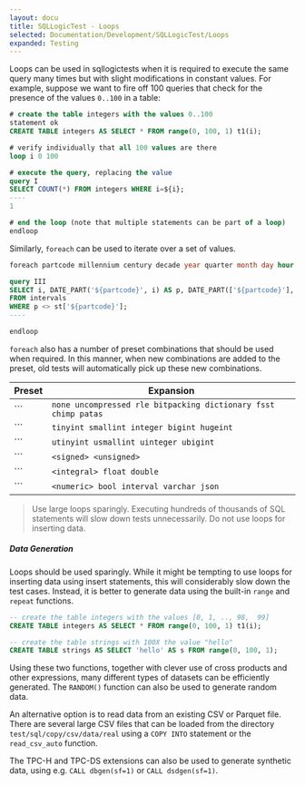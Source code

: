 ```yaml
---
layout: docu
title: SQLLogicTest - Loops
selected: Documentation/Development/SQLLogicTest/Loops
expanded: Testing
---
```


Loops can be used in sqllogictests when it is required to execute the same query many times but with slight modifications in constant values. For example, suppose we want to fire off 100 queries that check for the presence of the values `0..100` in a table:

```sql
# create the table integers with the values 0..100
statement ok
CREATE TABLE integers AS SELECT * FROM range(0, 100, 1) t1(i);

# verify individually that all 100 values are there
loop i 0 100

# execute the query, replacing the value
query I
SELECT COUNT(*) FROM integers WHERE i=${i};
----
1

# end the loop (note that multiple statements can be part of a loop)
endloop
```

Similarly, `foreach` can be used to iterate over a set of values.

```sql
foreach partcode millennium century decade year quarter month day hour minute second millisecond microsecond epoch

query III
SELECT i, DATE_PART('${partcode}', i) AS p, DATE_PART(['${partcode}'], i) AS st
FROM intervals
WHERE p <> st['${partcode}'];
----

endloop
```

`foreach` also has a number of preset combinations that should be used when required. In this manner, when new combinations are added to the preset, old tests will automatically pick up these new combinations.

|      Preset      |                           Expansion                            |
|------------------|----------------------------------------------------------------|
| `<compression>`` | `none uncompressed rle bitpacking dictionary fsst chimp patas` |
| `<signed>``      | `tinyint smallint integer bigint hugeint`                      |
| `<unsigned>``    | `utinyint usmallint uinteger ubigint`                          |
| `<integral>``    | `<signed> <unsigned>`                                          |
| `<numeric>``     | `<integral> float double`                                      |
| `<alltypes>``    | `<numeric> bool interval varchar json`                         |

> Use large loops sparingly. Executing hundreds of thousands of SQL statements will slow down tests unnecessarily. Do not use loops for inserting data.

##### Data Generation
Loops should be used sparingly. While it might be tempting to use loops for inserting data using insert statements, this will considerably slow down the test cases. Instead, it is better to generate data using the built-in `range` and `repeat` functions.

```sql
-- create the table integers with the values [0, 1, .., 98,  99]
CREATE TABLE integers AS SELECT * FROM range(0, 100, 1) t1(i);

-- create the table strings with 100X the value "hello"
CREATE TABLE strings AS SELECT 'hello' AS s FROM range(0, 100, 1);
```

Using these two functions, together with clever use of cross products and other expressions, many different types of datasets can be efficiently generated. The `RANDOM()` function can also be used to generate random data.

An alternative option is to read data from an existing CSV or Parquet file. There are several large CSV files that can be loaded from the directory `test/sql/copy/csv/data/real` using a `COPY INTO` statement or the `read_csv_auto` function.

The TPC-H and TPC-DS extensions can also be used to generate synthetic data, using e.g. `CALL dbgen(sf=1)` or `CALL dsdgen(sf=1)`.

